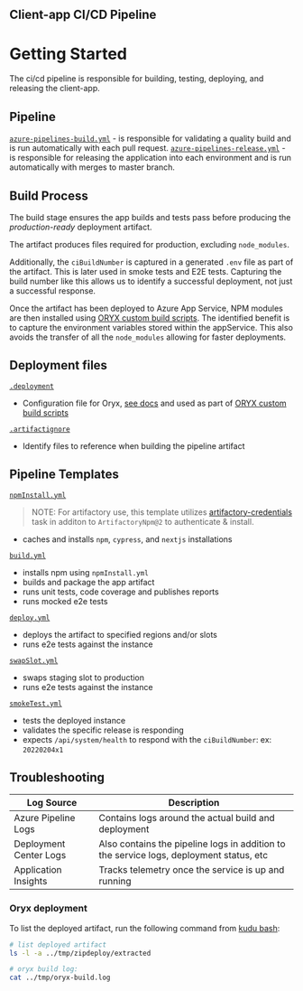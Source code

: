 ## Client-app CI/CD Pipeline

# Getting Started

The ci/cd pipeline is responsible for building, testing, deploying, and releasing the client-app.

## Pipeline

[`azure-pipelines-build.yml`](/.pipelines/app/azure-pipeline-build.yml) - is responsible for validating a quality build and is run automatically with each pull request.
[`azure-pipelines-release.yml`](/.pipelines/app/azure-pipelines-release.yml) - is responsible for releasing the application into each environment and is run automatically with merges to master branch.

## Build Process

The build stage ensures the app builds and tests pass before producing the _production-ready_ deployment artifact.

The artifact produces files required for production, excluding `node_modules`.

Additionally, the `ciBuildNumber` is captured in a generated `.env` file as part of the artifact. This is later used in smoke tests and E2E tests. Capturing the build number like this allows us to identify a successful deployment, not just a successful response.

Once the artifact has been deployed to Azure App Service, NPM modules are then installed using [ORYX custom build scripts](https://docs.microsoft.com/en-us/azure/app-service/configure-language-nodejs?pivots=platform-linux#customize-build-automation). The identified benefit is to capture the environment variables stored within the appService. This also avoids the transfer of all the `node_modules` allowing for faster deployments.

## Deployment files

[`.deployment`](/.pipelines/app/.deployment)

- Configuration file for Oryx, [see docs](https://github.com/microsoft/Oryx/blob/main/doc/configuration.md) and used as part of [ORYX custom build scripts](https://docs.microsoft.com/en-us/azure/app-service/configure-language-nodejs?pivots=platform-linux#customize-build-automation)

[`.artifactignore`](/.pipelines/app/.artifactignore)

- Identify files to reference when building the pipeline artifact

## Pipeline Templates

[`npmInstall.yml`](/.pipelines/app/templates/npmInstall.yml)

> NOTE: For artifactory use, this template utilizes [artifactory-credentials](https://github.carmax.com/CarMax/online-platform-azure-pipelines/blob/master/src/templates/artifactory-credentials.yml) task in additon to `ArtifactoryNpm@2` to authenticate & install.

- caches and installs `npm`, `cypress`, and `nextjs` installations

[`build.yml`](/.pipelines/app/templates/build.yml)

- installs npm using `npmInstall.yml`
- builds and package the app artifact
- runs unit tests, code coverage and publishes reports
- runs mocked e2e tests

[`deploy.yml`](/.pipelines/app/templates/deploy.yml)

- deploys the artifact to specified regions and/or slots
- runs e2e tests against the instance

[`swapSlot.yml`](/.pipelines/app/templates/swapSlot.yml)

- swaps staging slot to production
- runs e2e tests against the instance

[`smokeTest.yml`](/.pipelines/app/templates/smokeTest.yml)

- tests the deployed instance
- validates the specific release is responding
- expects `/api/system/health` to respond with the `ciBuildNumber`: ex: `20220204x1`

## Troubleshooting

| Log Source             | Description                                                                             |
| ---------------------- | --------------------------------------------------------------------------------------- |
| Azure Pipeline Logs    | Contains logs around the actual build and deployment                                    |
| Deployment Center Logs | Also contains the pipeline logs in addition to the service logs, deployment status, etc |
| Application Insights   | Tracks telemetry once the service is up and running                                     |

### Oryx deployment

To list the deployed artifact, run the following command from [kudu bash](https://demo-nextjs-template-dev-east-staging.scm.azurewebsites.net/newui/kududebug):

```bash
# list deployed artifact
ls -l -a ../tmp/zipdeploy/extracted

# oryx build log:
cat ../tmp/oryx-build.log
```
